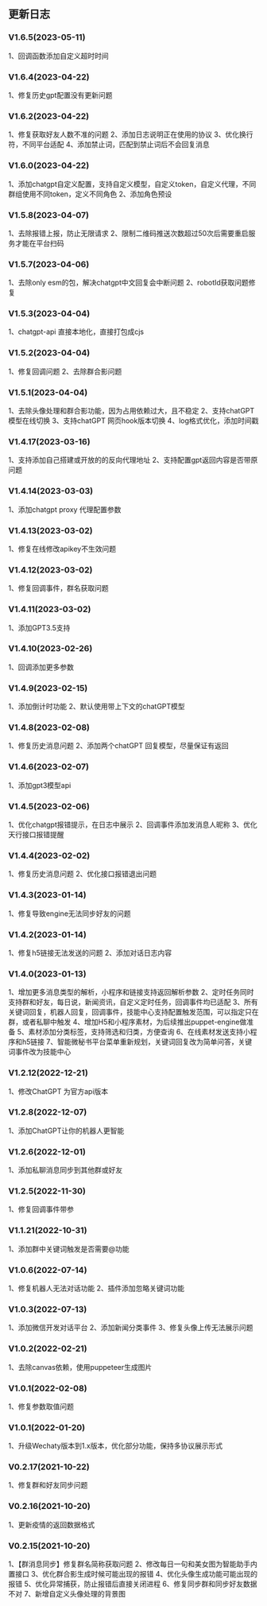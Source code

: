 ## 更新日志

### V1.6.5(2023-05-11)
1、回调函数添加自定义超时时间

### V1.6.4(2023-04-22)
1、修复历史gpt配置没有更新问题

### V1.6.2(2023-04-22)
1、修复获取好友人数不准的问题
2、添加日志说明正在使用的协议
3、优化换行符，不同平台适配
4、添加禁止词，匹配到禁止词后不会回复消息

### V1.6.0(2023-04-22)
1、添加chatgpt自定义配置，支持自定义模型，自定义token，自定义代理，不同群组使用不同token，定义不同角色
2、添加角色预设

### V1.5.8(2023-04-07)
1、去除报错上报，防止无限请求
2、限制二维码推送次数超过50次后需要重启服务才能在平台扫码

### V1.5.7(2023-04-06)
1、去除only esm的包，解决chatgpt中文回复会中断问题
2、robotId获取问题修复

### V1.5.3(2023-04-04)
1、chatgpt-api 直接本地化，直接打包成cjs

### V1.5.2(2023-04-04)
1、修复回调问题
2、去除群合影问题

### V1.5.1(2023-04-04)
1、去除头像处理和群合影功能，因为占用依赖过大，且不稳定
2、支持chatGPT 模型在线切换
3、支持chatGPT 网页hook版本切换
4、log格式优化，添加时间戳

### V1.4.17(2023-03-16)
1、支持添加自己搭建或开放的的反向代理地址
2、支持配置gpt返回内容是否带原问题

### V1.4.14(2023-03-03)
1、添加chatgpt proxy 代理配置参数

### V1.4.13(2023-03-02)
1、修复在线修改apikey不生效问题

### V1.4.12(2023-03-02)
1、修复回调事件，群名获取问题

### V1.4.11(2023-03-02)
1、添加GPT3.5支持

### V1.4.10(2023-02-26)
1、回调添加更多参数

### V1.4.9(2023-02-15)
1、添加倒计时功能
2、默认使用带上下文的chatGPT模型

### V1.4.8(2023-02-08)
1、修复历史消息问题
2、添加两个chatGPT 回复模型，尽量保证有返回

### V1.4.6(2023-02-07)
1、添加gpt3模型api

### V1.4.5(2023-02-06)
1、优化chatgpt报错提示，在日志中展示
2、回调事件添加发消息人昵称
3、优化天行接口报错提醒

### V1.4.4(2023-02-02)
1、修复历史消息问题
2、优化接口报错退出问题

### V1.4.3(2023-01-14)
1、修复导致engine无法同步好友的问题

### V1.4.2(2023-01-14)
1、修复h5链接无法发送的问题
2、添加对话日志内容

### V1.4.0(2023-01-13)

1、增加更多消息类型的解析，小程序和链接支持返回解析参数
2、定时任务同时支持群和好友，每日说，新闻资讯，自定义定时任务，回调事件均已适配
3、所有关键词回复，机器人回复，回调事件，技能中心支持配置触发范围，可以指定只在群，或者私聊中触发
4、增加H5和小程序素材，为后续推出puppet-engine做准备
5、素材添加分类标签，支持筛选和归类，方便查询
6、在线素材发送支持小程序和h5链接
7、智能微秘书平台菜单重新规划，关键词回复改为简单问答，关键词事件改为技能中心

### V1.2.12(2022-12-21)

1、修改ChatGPT 为官方api版本

### V1.2.8(2022-12-07)

1、添加ChatGPT让你的机器人更智能

### V1.2.6(2022-12-01)

1、添加私聊消息同步到其他群或好友

### V1.2.5(2022-11-30)

1、修复回调事件带参

### V1.1.21(2022-10-31)

1、添加群中关键词触发是否需要@功能

### V1.0.6(2022-07-14)

1、修复机器人无法对话功能
2、插件添加忽略关键词功能

### V1.0.3(2022-07-13)

1、添加微信开发对话平台
2、添加新闻分类事件
3、修复头像上传无法展示问题

### V1.0.2(2022-02-21)

1、去除canvas依赖，使用puppeteer生成图片

### V1.0.1(2022-02-08)

1、修复参数取值问题

### V1.0.1(2022-01-20)

1、升级Wechaty版本到1.x版本，优化部分功能，保持多协议展示形式

### V0.2.17(2021-10-22)

1、修复群和好友同步问题

### V0.2.16(2021-10-20)

1、更新疫情的返回数据格式


### V0.2.15(2021-10-20)

1、【群消息同步】修复群名简称获取问题
2、修改每日一句和美女图为智能助手内置接口
3、优化群合影生成时候可能出现的报错
4、优化头像生成功能可能出现的报错
5、优化异常捕获，防止报错后直接关闭进程
6、修复同步群和同步好友数据不对
7、新增自定义头像处理的背景图

